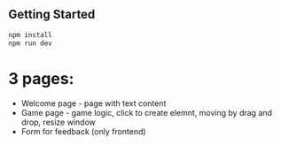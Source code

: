 ## Getting Started

```bash
npm install
npm run dev
```

# 3 pages:

- Welcome page - page with text content
- Game page - game logic, click to create elemnt, moving by drag and drop, resize window
- Form for feedback (only frontend)
